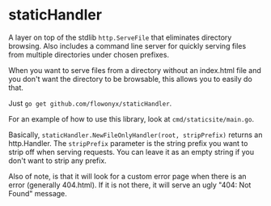 # staticHandler
A layer on top of the stdlib `http.ServeFile` that eliminates directory browsing. Also includes a command line server for quickly serving files from multiple directories under chosen prefixes.

When you want to serve files from a directory without an index.html file and you don't want the directory to be browsable, this allows you to easily do that.

Just `go get github.com/flowonyx/staticHandler`.

For an example of how to use this library, look at `cmd/staticsite/main.go`.

Basically, `staticHandler.NewFileOnlyHandler(root, stripPrefix)` returns an http.Handler. The `stripPrefix` parameter is the string prefix you want to strip off when serving requests. You can leave it as an empty string if you don't want to strip any prefix.

Also of note, is that it will look for a custom error page when there is an error (generally 404.html). If it is not there, it will serve an ugly "404: Not Found" message.
